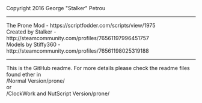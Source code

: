 <dl>Copyright 2016 George "Stalker" Petrou<br>
<hr>
The Prone Mod - https://scriptfodder.com/scripts/view/1975<br>
Created by Stalker - http://steamcommunity.com/profiles/76561197996451757<br>
Models by Stiffy360 - http://steamcommunity.com/profiles/76561198025319188<br>
<hr>
This is the GitHub readme. For more details please check the readme files found ether in<br>
/Normal Version/prone/<br>
or<br>
/ClockWork and NutScript Version/prone/</dl>

